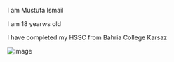 I am Mustufa Ismail

I am 18 yearws old

I have completed my HSSC from Bahria College Karsaz

![image](https://upload.wikimedia.org/wikipedia/en/e/e4/National_University_of_Computer_and_Emerging_Sciences_logo.png)
